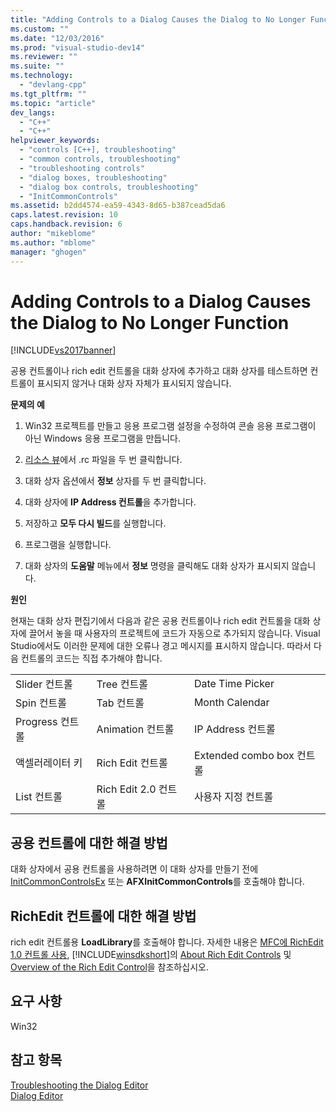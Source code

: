 ```yaml
---
title: "Adding Controls to a Dialog Causes the Dialog to No Longer Function | Microsoft Docs"
ms.custom: ""
ms.date: "12/03/2016"
ms.prod: "visual-studio-dev14"
ms.reviewer: ""
ms.suite: ""
ms.technology: 
  - "devlang-cpp"
ms.tgt_pltfrm: ""
ms.topic: "article"
dev_langs: 
  - "C++"
  - "C++"
helpviewer_keywords: 
  - "controls [C++], troubleshooting"
  - "common controls, troubleshooting"
  - "troubleshooting controls"
  - "dialog boxes, troubleshooting"
  - "dialog box controls, troubleshooting"
  - "InitCommonControls"
ms.assetid: b2dd4574-ea59-4343-8d65-b387cead5da6
caps.latest.revision: 10
caps.handback.revision: 6
author: "mikeblome"
ms.author: "mblome"
manager: "ghogen"
---
```

# Adding Controls to a Dialog Causes the Dialog to No Longer Function
[!INCLUDE[vs2017banner](../assembler/inline/includes/vs2017banner.md)]

공용 컨트롤이나 rich edit 컨트롤을 대화 상자에 추가하고 대화 상자를 테스트하면 컨트롤이 표시되지 않거나 대화 상자 자체가 표시되지 않습니다.  
  
 **문제의 예**  
  
1.  Win32 프로젝트를 만들고 응용 프로그램 설정을 수정하여 콘솔 응용 프로그램이 아닌 Windows 응용 프로그램을 만듭니다.  
  
2.  [리소스 뷰](../windows/resource-view-window.md)에서 .rc 파일을 두 번 클릭합니다.  
  
3.  대화 상자 옵션에서 **정보** 상자를 두 번 클릭합니다.  
  
4.  대화 상자에 **IP Address 컨트롤**을 추가합니다.  
  
5.  저장하고 **모두 다시 빌드**를 실행합니다.  
  
6.  프로그램을 실행합니다.  
  
7.  대화 상자의 **도움말** 메뉴에서 **정보** 명령을 클릭해도 대화 상자가 표시되지 않습니다.  
  
 **원인**  
  
 현재는 대화 상자 편집기에서 다음과 같은 공용 컨트롤이나 rich edit 컨트롤을 대화 상자에 끌어서 놓을 때 사용자의 프로젝트에 코드가 자동으로 추가되지 않습니다.  Visual Studio에서도 이러한 문제에 대한 오류나 경고 메시지를 표시하지 않습니다.  따라서 다음 컨트롤의 코드는 직접 추가해야 합니다.  
  
||||  
|-|-|-|  
|Slider 컨트롤|Tree 컨트롤|Date Time Picker|  
|Spin 컨트롤|Tab 컨트롤|Month Calendar|  
|Progress 컨트롤|Animation 컨트롤|IP Address 컨트롤|  
|액셀러레이터 키|Rich Edit 컨트롤|Extended combo box 컨트롤|  
|List 컨트롤|Rich Edit 2.0 컨트롤|사용자 지정 컨트롤|  
  
## 공용 컨트롤에 대한 해결 방법  
 대화 상자에서 공용 컨트롤을 사용하려면 이 대화 상자를 만들기 전에 [InitCommonControlsEx](http://msdn.microsoft.com/library/windows/desktop/bb775697) 또는 **AFXInitCommonControls**를 호출해야 합니다.  
  
## RichEdit 컨트롤에 대한 해결 방법  
 rich edit 컨트롤용 **LoadLibrary**를 호출해야 합니다.  자세한 내용은 [MFC에 RichEdit 1.0 컨트롤 사용](../mfc/using-the-richedit-1-0-control-with-mfc.md), [!INCLUDE[winsdkshort](../atl/reference/includes/winsdkshort_md.md)]의 [About Rich Edit Controls](http://msdn.microsoft.com/library/windows/desktop/bb787873) 및 [Overview of the Rich Edit Control](../mfc/overview-of-the-rich-edit-control.md)을 참조하십시오.  
  
## 요구 사항  
 Win32  
  
## 참고 항목  
 [Troubleshooting the Dialog Editor](../mfc/troubleshooting-the-dialog-editor.md)   
 [Dialog Editor](../mfc/dialog-editor.md)